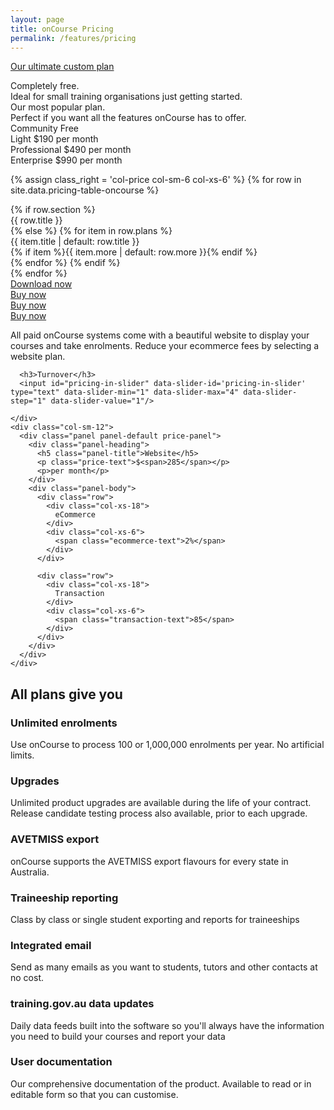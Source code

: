 ```yaml
---
layout: page
title: onCourse Pricing
permalink: /features/pricing
---
```


<a role="button" href="{{base}}/pricing/ultimate" class="btn btn-secondary pull-xs-right">Our ultimate custom plan</a>

<div class="clearfix pricing-container">
  <div class="row-item row-simple-text">
    <div class="col-price col-sm-6 col-xs-6 col-item-1">
      Completely free.
    </div>
    <div class="col-price col-sm-6 col-xs-6 col-item-2">
      Ideal for small training organisations just getting started.
    </div>
    <div class="col-price col-sm-6 col-xs-6 col-item-3">
      Our most popular plan.
    </div>
    <div class="col-price col-sm-6 col-xs-6 col-item-4">
      Perfect if you want all the features onCourse has to offer.
    </div>
  </div>

  <div class="row-item row-price-block">
    <div class="col-price col-sm-6 col-xs-6 col-item-1">
      <span class="col-label">Community</span>
      <span class="col-rate">Free</span>
      <span class="col-text">&nbsp;</span>
    </div>
    <div class="col-price col-sm-6 col-xs-6 col-item-2 item-highlight">
      <span class="col-label">Light</span>
      <span class="col-rate">$190</span>
      <span class="col-text">per month</span>
    </div>
    <div class="col-price col-sm-6 col-xs-6 col-item-3">
      <span class="col-label">Professional</span>
      <span class="col-rate">$490</span>
      <span class="col-text">per month</span>
    </div>
    <div class="col-price col-sm-6 col-xs-6 col-item-4">
      <span class="col-label">Enterprise</span>
      <span class="col-rate">$990</span>
      <span class="col-text">per month</span>
    </div>
  </div>

{% assign class_right = 'col-price col-sm-6 col-xs-6' %}
{% for row in site.data.pricing-table-oncourse %}
  <div class="row-item row-details row-item-{{ forloop.index }}">
    {% if row.section %}
      <div class="{{ class_right }} col-item-{{ forloop.index }} highlight">{{ row.title }}</div>
    {% else %}
      {% for item in row.plans %}
        <div class="{{ class_right }} col-item-{{ forloop.index }}">
          <span class="col-desc{% unless item %} has-no-plan{% endunless %}">
            {{ item.title | default: row.title }}<i class="app-icon icon-arrow-bottom"></i>
          </span>
          <div class="plan-details">
            {% if item %}{{ item.more | default: row.more }}{% endif %}
          </div>
        </div>
      {% endfor %}
    {% endif %}
  </div>
{% endfor %}

  <div class="row-item">
    <div class="col-price col-sm-6 col-xs-6 col-item-1">
      <a role="button" href="{{base}}/download" class="btn btn-secondary">Download now</a>
    </div>
    <div class="col-price col-sm-6 col-xs-6 col-item-2 item-highlight">
      <a role="button" href="{{base}}/buy" class="btn btn-primary">Buy now</a>
    </div>
    <div class="col-price col-sm-6 col-xs-6 col-item-3">
      <a role="button" href="{{base}}/buy" class="btn btn-primary">Buy now</a>
    </div>
    <div class="col-price col-sm-6 col-xs-6 col-item-4">
      <a role="button" href="{{base}}/buy" class="btn btn-primary">Buy now</a>
    </div>
  </div>


</div>

<div class="pricing-calculation">

  <div class="row">
    <div class="col-sm-12">
      <p>
        All paid onCourse systems come with a beautiful website to display your courses and take enrolments. Reduce your ecommerce fees by selecting a website plan.
      </p>

      <h3>Turnover</h3>
      <input id="pricing-in-slider" data-slider-id='pricing-in-slider' type="text" data-slider-min="1" data-slider-max="4" data-slider-step="1" data-slider-value="1"/>

    </div>
    <div class="col-sm-12">
      <div class="panel panel-default price-panel">
        <div class="panel-heading">
          <h5 class="panel-title">Website</h5>
          <p class="price-text">$<span>285</span></p>
          <p>per month</p>
        </div>
        <div class="panel-body">
          <div class="row">
            <div class="col-xs-18">
              eCommerce
            </div>
            <div class="col-xs-6">
              <span class="ecommerce-text">2%</span>
            </div>
          </div>

          <div class="row">
            <div class="col-xs-18">
              Transaction
            </div>
            <div class="col-xs-6">
              <span class="transaction-text">85</span>
            </div>
          </div>
        </div>
      </div>
    </div>
  </div>

</div>


<h2>All plans give you</h2>

<h3>Unlimited enrolments</h3>
<p>Use onCourse to process 100 or 1,000,000 enrolments per year. No artificial limits.</p>

<h3>Upgrades</h3>
<p>Unlimited product upgrades are available during the life of your contract. Release candidate testing process also available, prior to each upgrade.</p>


<h3>AVETMISS export</h3>
<p>onCourse supports the AVETMISS export flavours for every state in Australia.</p>


<h3>Traineeship reporting</h3>
<p>Class by class or single student exporting and reports for traineeships</p>

<h3>Integrated email</h3>
<p>Send as many emails as you want to students, tutors and other contacts at no cost.


<h3>training.gov.au data updates</h3>
<p>Daily data feeds built into the software so you'll always have the information you need to build your courses and report your data</p>

<h3>User documentation</h3>
<p>Our comprehensive documentation of the product. Available to read or in editable form so that you can customise.</p>